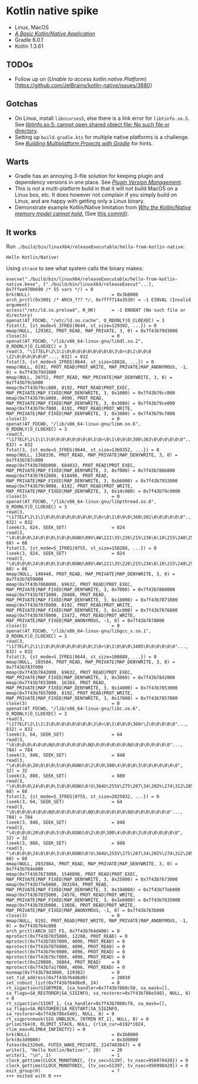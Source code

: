 # Kotlin native spike

- Linux, MacOS
- [_A Basic Kotlin/Native Application_](https://kotlinlang.org/docs/tutorials/native/basic-kotlin-native-app.html)
- Gradle 6.0.1
- Kotlin 1.3.61

## TODOs

* Follow up on (_Unable to access kotlin.native.Platform_)[https://github.com/JetBrains/kotlin-native/issues/3680]

## Gotchas

* On Linux, install `libncurses5`, else there is a link error for
  `libtinfo.so.5`.  See
  [libtinfo.so.5: cannot open shared object file: No such file or directory](https://github.com/msink/kotlin-libui/issues/27).
* Setting up `build.gradle.kts` for multiple native platforms is a challenge.
  See [_Building Multiplatform Projects with Gradle_](https://kotlinlang.org/docs/reference/building-mpp-with-gradle.html#adding-dependencies)
  for hints.

## Warts

* Gradle has an annoying 3-file solution for keeping plugin and dependency
  versions in one place.  See
  [_Plugin Version Management_](https://docs.gradle.org/current/userguide/plugins.html#sec:plugin_version_management).
* This is _not_ a multi-platform build in that it will not build MacOS on a
  Linux box, etc.  It does however not complain if you simply build on Linux,
  and are happy with getting only a Linux binary.
* Demonstrate example Kotlin/Native limitation from
  [_Why the Kotlin/Native memory model cannot hold._](https://itnext.io/why-the-kotlin-native-memory-model-cannot-hold-ae1631d80cf6)
  (See [this commit](https://github.com/binkley/spikes/commit/77e39d4c09592eb868c98a9ad059522fa6fa2c58)).

## It works

Run `./build/bin/linuxX64/releaseExecutable/hello-from-kotlin-native`:

```
Hello Kotlin/Native!
```

Using `strace` to see what system calls the binary makes:

```
execve("./build/bin/linuxX64/releaseExecutable/hello-from-kotlin-native.kexe", ["./build/bin/linuxX64/releaseExecut"...], 0x7ffee970b690 /* 55 vars */) = 0
brk(NULL)                               = 0x3b8000
arch_prctl(0x3001 /* ARCH_??? */, 0x7fff714a3530) = -1 EINVAL (Invalid argument)
access("/etc/ld.so.preload", R_OK)      = -1 ENOENT (No such file or directory)
openat(AT_FDCWD, "/etc/ld.so.cache", O_RDONLY|O_CLOEXEC) = 3
fstat(3, {st_mode=S_IFREG|0644, st_size=129302, ...}) = 0
mmap(NULL, 129302, PROT_READ, MAP_PRIVATE, 3, 0) = 0x7f43b79d3000
close(3)                                = 0
openat(AT_FDCWD, "/lib/x86_64-linux-gnu/libdl.so.2", O_RDONLY|O_CLOEXEC) = 3
read(3, "\177ELF\2\1\1\0\0\0\0\0\0\0\0\0\3\0>\0\1\0\0\0 \22\0\0\0\0\0\0"..., 832) = 832
fstat(3, {st_mode=S_IFREG|0644, st_size=18816, ...}) = 0
mmap(NULL, 8192, PROT_READ|PROT_WRITE, MAP_PRIVATE|MAP_ANONYMOUS, -1, 0) = 0x7f43b79d1000
mmap(NULL, 20752, PROT_READ, MAP_PRIVATE|MAP_DENYWRITE, 3, 0) = 0x7f43b79cb000
mmap(0x7f43b79cc000, 8192, PROT_READ|PROT_EXEC, MAP_PRIVATE|MAP_FIXED|MAP_DENYWRITE, 3, 0x1000) = 0x7f43b79cc000
mmap(0x7f43b79ce000, 4096, PROT_READ, MAP_PRIVATE|MAP_FIXED|MAP_DENYWRITE, 3, 0x3000) = 0x7f43b79ce000
mmap(0x7f43b79cf000, 8192, PROT_READ|PROT_WRITE, MAP_PRIVATE|MAP_FIXED|MAP_DENYWRITE, 3, 0x3000) = 0x7f43b79cf000
close(3)                                = 0
openat(AT_FDCWD, "/lib/x86_64-linux-gnu/libm.so.6", O_RDONLY|O_CLOEXEC) = 3
read(3, "\177ELF\2\1\1\3\0\0\0\0\0\0\0\0\3\0>\0\1\0\0\0\300\363\0\0\0\0\0\0"..., 832) = 832
fstat(3, {st_mode=S_IFREG|0644, st_size=1369352, ...}) = 0
mmap(NULL, 1368336, PROT_READ, MAP_PRIVATE|MAP_DENYWRITE, 3, 0) = 0x7f43b787c000
mmap(0x7f43b788b000, 684032, PROT_READ|PROT_EXEC, MAP_PRIVATE|MAP_FIXED|MAP_DENYWRITE, 3, 0xf000) = 0x7f43b788b000
mmap(0x7f43b7932000, 618496, PROT_READ, MAP_PRIVATE|MAP_FIXED|MAP_DENYWRITE, 3, 0xb6000) = 0x7f43b7932000
mmap(0x7f43b79c9000, 8192, PROT_READ|PROT_WRITE, MAP_PRIVATE|MAP_FIXED|MAP_DENYWRITE, 3, 0x14c000) = 0x7f43b79c9000
close(3)                                = 0
openat(AT_FDCWD, "/lib/x86_64-linux-gnu/libpthread.so.0", O_RDONLY|O_CLOEXEC) = 3
read(3, "\177ELF\2\1\1\0\0\0\0\0\0\0\0\0\3\0>\0\1\0\0\0\360\201\0\0\0\0\0\0"..., 832) = 832
lseek(3, 824, SEEK_SET)                 = 824
read(3, "\4\0\0\0\24\0\0\0\3\0\0\0GNU\09V\4W\221\35\226\215\236\6\10\215\240\25\227\v"..., 68) = 68
fstat(3, {st_mode=S_IFREG|0755, st_size=158288, ...}) = 0
lseek(3, 824, SEEK_SET)                 = 824
read(3, "\4\0\0\0\24\0\0\0\3\0\0\0GNU\09V\4W\221\35\226\215\236\6\10\215\240\25\227\v"..., 68) = 68
mmap(NULL, 140448, PROT_READ, MAP_PRIVATE|MAP_DENYWRITE, 3, 0) = 0x7f43b7859000
mmap(0x7f43b7860000, 69632, PROT_READ|PROT_EXEC, MAP_PRIVATE|MAP_FIXED|MAP_DENYWRITE, 3, 0x7000) = 0x7f43b7860000
mmap(0x7f43b7871000, 20480, PROT_READ, MAP_PRIVATE|MAP_FIXED|MAP_DENYWRITE, 3, 0x18000) = 0x7f43b7871000
mmap(0x7f43b7876000, 8192, PROT_READ|PROT_WRITE, MAP_PRIVATE|MAP_FIXED|MAP_DENYWRITE, 3, 0x1c000) = 0x7f43b7876000
mmap(0x7f43b7878000, 13472, PROT_READ|PROT_WRITE, MAP_PRIVATE|MAP_FIXED|MAP_ANONYMOUS, -1, 0) = 0x7f43b7878000
close(3)                                = 0
openat(AT_FDCWD, "/lib/x86_64-linux-gnu/libgcc_s.so.1", O_RDONLY|O_CLOEXEC) = 3
read(3, "\177ELF\2\1\1\0\0\0\0\0\0\0\0\0\3\0>\0\1\0\0\0\3405\0\0\0\0\0\0"..., 832) = 832
fstat(3, {st_mode=S_IFREG|0644, st_size=100888, ...}) = 0
mmap(NULL, 103504, PROT_READ, MAP_PRIVATE|MAP_DENYWRITE, 3, 0) = 0x7f43b783f000
mmap(0x7f43b7842000, 69632, PROT_READ|PROT_EXEC, MAP_PRIVATE|MAP_FIXED|MAP_DENYWRITE, 3, 0x3000) = 0x7f43b7842000
mmap(0x7f43b7853000, 16384, PROT_READ, MAP_PRIVATE|MAP_FIXED|MAP_DENYWRITE, 3, 0x14000) = 0x7f43b7853000
mmap(0x7f43b7857000, 8192, PROT_READ|PROT_WRITE, MAP_PRIVATE|MAP_FIXED|MAP_DENYWRITE, 3, 0x17000) = 0x7f43b7857000
close(3)                                = 0
openat(AT_FDCWD, "/lib/x86_64-linux-gnu/libc.so.6", O_RDONLY|O_CLOEXEC) = 3
read(3, "\177ELF\2\1\1\3\0\0\0\0\0\0\0\0\3\0>\0\1\0\0\0\360r\2\0\0\0\0\0"..., 832) = 832
lseek(3, 64, SEEK_SET)                  = 64
read(3, "\6\0\0\0\4\0\0\0@\0\0\0\0\0\0\0@\0\0\0\0\0\0\0@\0\0\0\0\0\0\0"..., 784) = 784
lseek(3, 848, SEEK_SET)                 = 848
read(3, "\4\0\0\0\20\0\0\0\5\0\0\0GNU\0\2\0\0\300\4\0\0\0\3\0\0\0\0\0\0\0", 32) = 32
lseek(3, 880, SEEK_SET)                 = 880
read(3, "\4\0\0\0\24\0\0\0\3\0\0\0GNU\0!U\364U\255V\275\207\34\202%\274\312\205\356%"..., 68) = 68
fstat(3, {st_mode=S_IFREG|0755, st_size=2025032, ...}) = 0
lseek(3, 64, SEEK_SET)                  = 64
read(3, "\6\0\0\0\4\0\0\0@\0\0\0\0\0\0\0@\0\0\0\0\0\0\0@\0\0\0\0\0\0\0"..., 784) = 784
lseek(3, 848, SEEK_SET)                 = 848
read(3, "\4\0\0\0\20\0\0\0\5\0\0\0GNU\0\2\0\0\300\4\0\0\0\3\0\0\0\0\0\0\0", 32) = 32
lseek(3, 880, SEEK_SET)                 = 880
read(3, "\4\0\0\0\24\0\0\0\3\0\0\0GNU\0!U\364U\255V\275\207\34\202%\274\312\205\356%"..., 68) = 68
mmap(NULL, 2032984, PROT_READ, MAP_PRIVATE|MAP_DENYWRITE, 3, 0) = 0x7f43b764e000
mmap(0x7f43b7673000, 1540096, PROT_READ|PROT_EXEC, MAP_PRIVATE|MAP_FIXED|MAP_DENYWRITE, 3, 0x25000) = 0x7f43b7673000
mmap(0x7f43b77eb000, 303104, PROT_READ, MAP_PRIVATE|MAP_FIXED|MAP_DENYWRITE, 3, 0x19d000) = 0x7f43b77eb000
mmap(0x7f43b7835000, 24576, PROT_READ|PROT_WRITE, MAP_PRIVATE|MAP_FIXED|MAP_DENYWRITE, 3, 0x1e6000) = 0x7f43b7835000
mmap(0x7f43b783b000, 13656, PROT_READ|PROT_WRITE, MAP_PRIVATE|MAP_FIXED|MAP_ANONYMOUS, -1, 0) = 0x7f43b783b000
close(3)                                = 0
mmap(NULL, 8192, PROT_READ|PROT_WRITE, MAP_PRIVATE|MAP_ANONYMOUS, -1, 0) = 0x7f43b764c000
arch_prctl(ARCH_SET_FS, 0x7f43b764d400) = 0
mprotect(0x7f43b7835000, 12288, PROT_READ) = 0
mprotect(0x7f43b7857000, 4096, PROT_READ) = 0
mprotect(0x7f43b7876000, 4096, PROT_READ) = 0
mprotect(0x7f43b79c9000, 4096, PROT_READ) = 0
mprotect(0x7f43b79cf000, 4096, PROT_READ) = 0
mprotect(0x229000, 36864, PROT_READ)    = 0
mprotect(0x7f43b7a1f000, 4096, PROT_READ) = 0
munmap(0x7f43b79d3000, 129302)          = 0
set_tid_address(0x7f43b764d6d0)         = 20010
set_robust_list(0x7f43b764d6e0, 24)     = 0
rt_sigaction(SIGRTMIN, {sa_handler=0x7f43b7860c50, sa_mask=[], sa_flags=SA_RESTORER|SA_SIGINFO, sa_restorer=0x7f43b786e540}, NULL, 8) = 0
rt_sigaction(SIGRT_1, {sa_handler=0x7f43b7860cf0, sa_mask=[], sa_flags=SA_RESTORER|SA_RESTART|SA_SIGINFO, sa_restorer=0x7f43b786e540}, NULL, 8) = 0
rt_sigprocmask(SIG_UNBLOCK, [RTMIN RT_1], NULL, 8) = 0
prlimit64(0, RLIMIT_STACK, NULL, {rlim_cur=8192*1024, rlim_max=RLIM64_INFINITY}) = 0
brk(NULL)                               = 0x3b8000
brk(0x3d9000)                           = 0x3d9000
futex(0x2320e0, FUTEX_WAKE_PRIVATE, 2147483647) = 0
write(1, "Hello Kotlin/Native!", 20)    = 20
write(1, "\n", 1)                       = 1
clock_gettime(CLOCK_MONOTONIC, {tv_sec=51397, tv_nsec=956979420}) = 0
clock_gettime(CLOCK_MONOTONIC, {tv_sec=51397, tv_nsec=956998429}) = 0
exit_group(0)                           = ?
+++ exited with 0 +++
```
